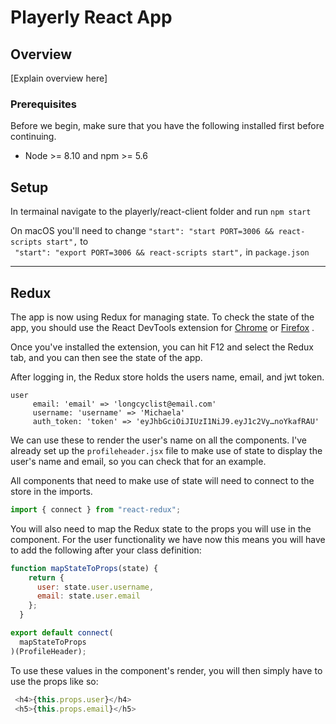 # Playerly React App 

## Overview

[Explain overview here]

### Prerequisites

Before we begin, make sure that you have the following installed first before continuing.

 - Node >= 8.10 and npm >= 5.6
 

## Setup
In termainal navigate to the playerly/react-client folder and run `npm start`

On macOS you'll need to change 
` "start": "start PORT=3006 && react-scripts start", ` 
to    
` "start": "export PORT=3006 && react-scripts start",`
in `package.json`

----

## Redux
The app is now using Redux for managing state. To check the state of the app, you should use the React DevTools extension for [Chrome](https://chrome.google.com/webstore/detail/redux-devtools/lmhkpmbekcpmknklioeibfkpmmfibljd?hl=en) or  [Firefox](https://addons.mozilla.org/en-US/firefox/addon/reduxdevtools/) .

Once you've installed the extension, you can hit F12 and select the Redux tab, and you can then see the state of the app. 

After logging in, the Redux store holds the users name, email, and jwt token. 
```
user
     email: 'email' => 'longcyclist@email.com'
     username: 'username' => 'Michaela'
     auth_token: 'token' => 'eyJhbGciOiJIUzI1NiJ9.eyJ1c2Vy…noYkafRAU'
```
We can use these to render the user's name on all the components. I've already set up the `profileheader.jsx` file to make use of state to display the user's name and email, so you can check that for an example.

All components that need to make use of state will need to connect to the store in the imports. 

```javascript
import { connect } from "react-redux";
```
 

You will also need to map the Redux state to the props you will use in the component. For the user functionality we have now this means you will have to add the following after your class definition:

```javascript
function mapStateToProps(state) {
    return {
      user: state.user.username,
      email: state.user.email
    };
  }

export default connect(
  mapStateToProps
)(ProfileHeader);
```
To use these values in the component's render, you will then simply have to use the props like so:

```javascript
 <h4>{this.props.user}</h4>
 <h5>{this.props.email}</h5>
```



